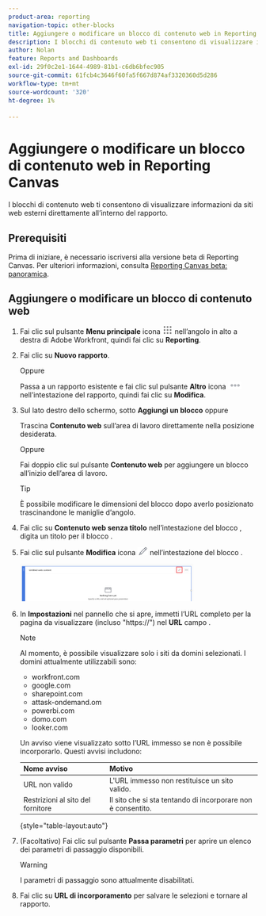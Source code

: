 ```yaml
---
product-area: reporting
navigation-topic: other-blocks
title: Aggiungere o modificare un blocco di contenuto web in Reporting Canvas
description: I blocchi di contenuto web ti consentono di visualizzare informazioni da siti web esterni direttamente all’interno del rapporto.
author: Nolan
feature: Reports and Dashboards
exl-id: 29f0c2e1-1644-4989-81b1-c6db6bfec905
source-git-commit: 61fcb4c3646f60fa5f667d874af3320360d5d286
workflow-type: tm+mt
source-wordcount: '320'
ht-degree: 1%

---
```



# Aggiungere o modificare un blocco di contenuto web in Reporting Canvas

I blocchi di contenuto web ti consentono di visualizzare informazioni da siti web esterni direttamente all’interno del rapporto.

## Prerequisiti

Prima di iniziare, è necessario iscriversi alla versione beta di Reporting Canvas. Per ulteriori informazioni, consulta [Reporting Canvas beta: panoramica](/help/quicksilver/product-announcements/betas/reporting-canvas-beta/reporting-canvas-beta-overview.md).

## Aggiungere o modificare un blocco di contenuto web

1. Fai clic sul pulsante **Menu principale** icona ![](assets/main-menu-icon.png) nell’angolo in alto a destra di Adobe Workfront, quindi fai clic su **Reporting**.
1. Fai clic su **Nuovo rapporto**.

   Oppure

   Passa a un rapporto esistente e fai clic sul pulsante **Altro** icona ![](assets/more-icon-27x15.png) nell’intestazione del rapporto, quindi fai clic su **Modifica**.

1. Sul lato destro dello schermo, sotto **Aggiungi un blocco** oppure

   Trascina **Contenuto web** sull’area di lavoro direttamente nella posizione desiderata.

   Oppure

   Fai doppio clic sul pulsante **Contenuto web** per aggiungere un blocco all’inizio dell’area di lavoro.

   >[!TIP]
   >
   >È possibile modificare le dimensioni del blocco dopo averlo posizionato trascinandone le maniglie d’angolo.

1. Fai clic su **Contenuto web senza titolo** nell’intestazione del blocco , digita un titolo per il blocco .
1. Fai clic sul pulsante **Modifica** icona ![](assets/edit-icon.png) nell’intestazione del blocco .

   ![](assets/web-content-block-header-350x76.png)

1. In **Impostazioni** nel pannello che si apre, immetti l’URL completo per la pagina da visualizzare (incluso &quot;https://&quot;) nel **URL** campo .

   >[!NOTE]
   >
   >Al momento, è possibile visualizzare solo i siti da domini selezionati. I domini attualmente utilizzabili sono:
   >   
   >   * workfront.com
   >   * google.com
   >   * sharepoint.com
   >   * attask-ondemand.om
   >   * powerbi.com
   >   * domo.com
   >   * looker.com


   Un avviso viene visualizzato sotto l’URL immesso se non è possibile incorporarlo. Questi avvisi includono:

   | Nome avviso | Motivo |
   |---|---|
   | URL non valido | L&#39;URL immesso non restituisce un sito valido. |
   | Restrizioni al sito del fornitore | Il sito che si sta tentando di incorporare non è consentito. |

   {style="table-layout:auto"}

1. (Facoltativo) Fai clic sul pulsante **Passa parametri** per aprire un elenco dei parametri di passaggio disponibili.

   >[!WARNING]
   >
   >I parametri di passaggio sono attualmente disabilitati.

1. Fai clic su **URL di incorporamento** per salvare le selezioni e tornare al rapporto.
